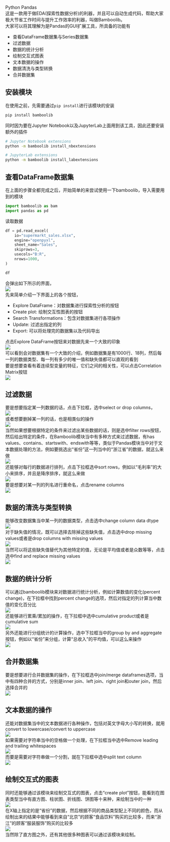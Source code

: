 Python Pandas<br />这是一款用于做EDA(探索性数据分析)的利器，并且可以自动生成代码，帮助大家极大节省工作时间与提升工作效率的利器，叫做Bamboolib。<br />大家可以将其理解为是Pandas的GUI扩展工具，所具备的功能有

- 查看DataFrame数据集与Series数据集
- 过滤数据
- 数据的统计分析
- 绘制交互式图表
- 文本数据的操作
- 数据清洗与类型转换
- 合并数据集
<a name="xaIiq"></a>
## 安装模块
在使用之前，先需要通过`pip install`进行该模块的安装
```bash
pip install bamboolib 
```
同时因为要在Jupyter Notebook以及JupyterLab上面用到该工具，因此还要安装额外的插件
```bash
# Jupyter Notebook extensions
python -m bamboolib install_nbextensions

# JupyterLab extensions
python -m bamboolib install_labextensions
```
<a name="OQcQd"></a>
## 查看DataFrame数据集
在上面的步骤全都完成之后，开始简单的来尝试使用一下bamboolib，导入需要用到的模块
```python
import bamboolib as bam
import pandas as pd
```
读取数据
```python
df = pd.read_excel(
    io="supermarkt_sales.xlsx",
    engine="openpyxl",
    sheet_name="Sales",
    skiprows=3,
    usecols="B:R",
    nrows=1000,
)

df
```
会弹出如下所示的界面，<br />![](./img/1639719055740-43010cb5-ee20-477b-869d-fb82aa9130e2.gif)<br />先来简单介绍一下界面上的各个按钮，

- Explore DataFrame：对数据集进行探索性分析的按钮
- Create plot: 绘制交互性图表的按钮
- Search Transformations：包含对数据集进行各项操作
- Update: 过滤出指定的列
- Export: 可以将处理完的数据集以及代码导出

点击Explore DataFrame按钮来对数据先来一个大致的印象<br />![](./img/1639719055448-f76b33e6-ff0a-47b0-9f4e-925745ba82cf.gif)<br />可以看到会对数据集有一个大致的介绍，例如数据集是有1000行、18列，然后每一列的数据类型、每一列有多少的唯一值和缺失值都可以直观的看到<br />要是想要查看有着连续型变量的特征，它们之间的相关性，可以点击Correlation Matrix按钮<br />![](./img/1639719055227-c17f4a61-7b76-48ad-b8a8-a6ad389e36d8.gif)
<a name="o5zFr"></a>
## 过滤数据
要是想要指定某一列数据的话，点击下拉框，选中select or drop columns，<br />![](./img/1639719055326-c4366dbb-2fa3-4fcf-9f72-93745fb23469.gif)<br />或者想要删掉某一列的话，也是相类似的操作<br />![](./img/1639719055493-98f27ebf-1850-47c9-bb48-163bc13f2b30.gif)<br />当然如果想要根据特定的条件来过滤出某些数据的话，则是选中filter rows按钮，然后给出特定的条件，在Bamboolib模块当中有多种方式来过滤数据，有has values、contains、startswith、endswith等等，类似于Pandas模块当中对于文本数据处理的方法，例如要挑选出“省份”这一列当中的“浙江省”的数据，就这么来做<br />![](./img/1639719056623-8f6bd934-b03e-4b2f-aad4-9d30ba93e906.gif)<br />还能够对每行的数据进行排列，点击下拉框选中sort rows，例如以“毛利率”的大小来排序，并且是降序排序，就这么来做<br />![](./img/1639719056735-2dacf465-2dce-4506-b7f3-9a3b2362e38c.gif)<br />要是想要对某一列的列名进行重命名，点击rename columns<br />![](./img/1639719056832-b3cf593b-276e-41df-bb35-a3b12d5538e3.gif)
<a name="uFueX"></a>
## 数据的清洗与类型转换
能够改变数据集当中某一列的数据类型，点击选中change column data dtype<br />![](./img/1639719056786-e5fff9d9-f613-4903-8ec0-6a4bd6168ef6.webp)<br />对于缺失值的情况，既可以选择去除掉这些缺失值，点击选中drop missing values或者是drop columns with missing values<br />![](./img/1639719057273-c97f2487-3d88-4751-8784-7a1c7a469cbb.webp)<br />当然可以将这些缺失值替代为其他特定的值，无论是平均值或者是众数等等，点击选中find and replace missing values<br />![](./img/1639719057415-495174a5-8ae3-4426-a763-ec300271c621.webp)
<a name="sTsvU"></a>
## 数据的统计分析
可以通过bamboolib模块来对数据进行统计分析，例如计算数值的变化(percent change)，在下拉框中找到percent change的选项，然后对指定的列计算当中数值的变化百分比<br />![](./img/1639719057717-c1f43884-30dc-49ff-9e04-551f4b7202dd.webp)<br />还能够进行累乘/累加的操作，在下拉框中选中cumulative product或者是cumulative sum<br />![](./img/1639719057951-ce142628-cd71-49ef-babc-458114c80044.webp)<br />另外还能进行分组统计的计算操作，选中下拉框当中的group by and aggregate按钮，例如以“省份”来分组，计算“总收入”的平均值，可以这么来操作<br />![](./img/1639719057907-25aed07e-ea29-41d7-affe-9dc1a6574b65.gif)
<a name="SUeUt"></a>
## 合并数据集
要是想要进行合并数据集的操作，在下拉框选中join/merge dataframes选项，当中有四种合并的方式，分别是inner join、left join、right join和outer join，然后选择合并的<br />![](./img/1639719057896-3ffbeb0a-4c0e-4240-858d-7ca380298a56.webp)
<a name="Lw01Y"></a>
## 文本数据的操作
还能对数据集当中的文本数据进行各种操作，包括对英文字母大小写的转换，就用convert to lowercase/convert to uppercase<br />![](./img/1639719057932-39a328dc-08a1-431c-b1e9-2a93d4b15908.webp)<br />如果需要对字符串当中的空格做一个处理，在下拉框当中选中Remove leading and trailing whitespaces<br />![](./img/1639719058373-b536df5d-d7c5-43f2-9d08-0035fb4506ab.webp)<br />而要是需要对字符串做一个分割，就在下拉框中选中split text column<br />![](./img/1639719058357-9bf76667-00fb-494d-98fe-80f22c10e256.webp)
<a name="Owy2s"></a>
## 绘制交互式的图表
同时还能够通过该模块来绘制交互式的图表，点击“create plot”按钮，能看到在图表类型当中有直方图、柱状图、折线图、饼图等十来种，来绘制当中的一种<br />![](./img/1639719058388-4a69ecb5-bbea-4f15-98d4-4f2e9b294351.webp)<br />在X轴上指定的是“省份”的数据，然后根据不同的商品类型配上不同的颜色，而从绘制出来的结果中能够看到来自“北京”的顾客“食品饮料”购买的比较多，而来“浙江”的顾客“服装服饰”购买的比较多<br />![](./img/1639719058450-da5753be-fe90-4775-9423-5fe104cc3f93.gif)<br />当然除了直方图之外，还有其他很多种图表可以通过该模块来绘制。
